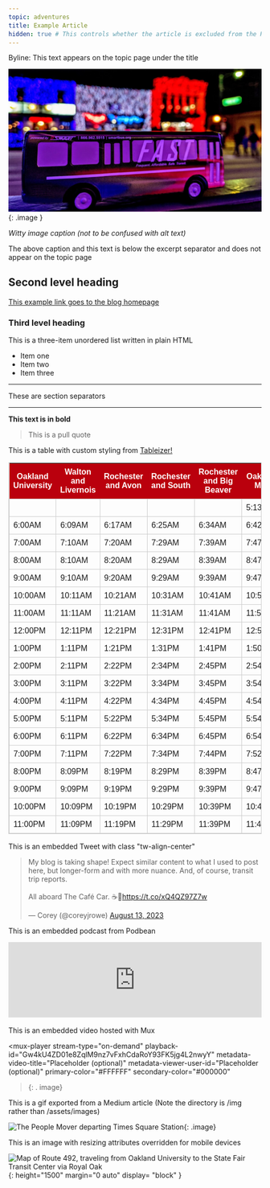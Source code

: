 ```yaml
---
topic: adventures
title: Example Article
hidden: true # This controls whether the article is excluded from the RSS feed
---
```


<!-- HTML Meta Tags -->
<title>Template</title>
<meta name="description" content="Byline">

<!-- Facebook Meta Tags -->
<meta property="og:url" content="https://coreyrowe.me/2023/10/01/template.html/">
<meta property="og:type" content="website">
<meta property="og:title" content="Template | Corey Rowe">
<meta property="og:description" content="Byline">
<meta property="og:image" content="/assets/images/2023-10-01-template/rochester_squishy_bus.jpg">

<!-- Twitter Meta Tags -->
<meta name="twitter:card" content="summary_large_image">
<meta property="twitter:domain" content="coreyrowe.me">
<meta property="twitter:url" content="https://coreyrowe.me/2023/10/01/template.html/">
<meta name="twitter:description" content="Byline">
<meta name="twitter:image" content="/assets/images/2023-10-01-template/rochester_squishy_bus.jpg">

<!-- Meta Tags Generated via https://www.opengraph.xyz -->

Byline: This text appears on the topic page under the title

![A squishy stress ball replica of a FAST bus in the tie-dye livery rests on a railing along Main Street in downtown Rochester at night during the Big Bright Light Show.](/assets/images/2023-10-01-template/rochester_squishy_bus.jpg){: .image }

<!-- excerpt-end -->

<i>Witty image caption (not to be confused with alt text)</i>

The above caption and this text is below the excerpt separator and does not appear on the topic page


## Second level heading

[This example link goes to the blog homepage](https://coreyrowe.me)

### Third level heading

This is a three-item unordered list written in plain HTML

<ul>
    <li>Item one</li>
    <li>Item two</li>
    <li>Item three</li>
</ul>

---

These are section separators

---

**This text is in bold**

> This is a pull quote

This is a table with custom styling from [Tableizer!](https://www.tableizer.journalistopia.com/)

<style type="text/css">
	table.tableizer-table {
		font-size: 16px;
		border: 1px solid #CCC;
		font-family: Arial, Helvetica, sans-serif;
	}
	.tableizer-table td {
		padding: 8px;
		margin: 3px;
		border: 1px solid #CCC;
	}
	.tableizer-table th {
        padding: 8px;
		background-color: #BA000D;
		color: #FFF;
		font-weight: bold;
	}
</style>

<table class="tableizer-table">
<thead><tr><th>Oakland University</th><th>Walton and Livernois</th><th>Rochester and Avon</th><th>Rochester and South</th><th>Rochester and Big Beaver</th><th>Oakland Mall</th><th>Rochester and 14 Mile</th><th>Royal Oak TC</th><th>Campbell and 11 Mile</th><th>State Fair Bay 9</th></tr></thead><tbody>
 <tr><td>&nbsp;</td><td>&nbsp;</td><td>&nbsp;</td><td>&nbsp;</td><td>&nbsp;</td><td>5:13AM</td><td>5:21AM</td><td>5:32AM</td><td>5:37AM</td><td>5:50AM</td></tr>
 <tr><td>6:00AM</td><td>6:09AM</td><td>6:17AM</td><td>6:25AM</td><td>6:34AM</td><td>6:42AM</td><td>6:50AM</td><td>7:01AM</td><td>7:06AM</td><td>7:19AM</td></tr>
 <tr><td>7:00AM</td><td>7:10AM</td><td>7:20AM</td><td>7:29AM</td><td>7:39AM</td><td>7:47AM</td><td>7:56AM</td><td>8:08AM</td><td>8:13AM</td><td>8:26AM</td></tr>
 <tr><td>8:00AM</td><td>8:10AM</td><td>8:20AM</td><td>8:29AM</td><td>8:39AM</td><td>8:47AM</td><td>8:56AM</td><td>9:08AM</td><td>9:13AM</td><td>9:26AM</td></tr>
 <tr><td>9:00AM</td><td>9:10AM</td><td>9:20AM</td><td>9:29AM</td><td>9:39AM</td><td>9:47AM</td><td>9:56AM</td><td>10:08AM</td><td>10:13AM</td><td>10:27AM</td></tr>
 <tr><td>10:00AM</td><td>10:11AM</td><td>10:21AM</td><td>10:31AM</td><td>10:41AM</td><td>10:50AM</td><td>10:59AM</td><td>11:11AM</td><td>11:16AM</td><td>11:30AM</td></tr>
 <tr><td>11:00AM</td><td>11:11AM</td><td>11:21AM</td><td>11:31AM</td><td>11:41AM</td><td>11:50AM</td><td>11:59AM</td><td>12:11PM</td><td>12:16PM</td><td>12:30PM</td></tr>
 <tr><td>12:00PM</td><td>12:11PM</td><td>12:21PM</td><td>12:31PM</td><td>12:41PM</td><td>12:50PM</td><td>12:59PM</td><td>1:11PM</td><td>1:16PM</td><td>1:30PM</td></tr>
 <tr><td>1:00PM</td><td>1:11PM</td><td>1:21PM</td><td>1:31PM</td><td>1:41PM</td><td>1:50PM</td><td>1:59PM</td><td>2:11PM</td><td>2:16PM</td><td>2:31PM</td></tr>
 <tr><td>2:00PM</td><td>2:11PM</td><td>2:22PM</td><td>2:34PM</td><td>2:45PM</td><td>2:54PM</td><td>3:04PM</td><td>3:17PM</td><td>3:22PM</td><td>3:37PM</td></tr>
 <tr><td>3:00PM</td><td>3:11PM</td><td>3:22PM</td><td>3:34PM</td><td>3:45PM</td><td>3:54PM</td><td>4:04PM</td><td>4:17PM</td><td>4:22PM</td><td>4:37PM</td></tr>
 <tr><td>4:00PM</td><td>4:11PM</td><td>4:22PM</td><td>4:34PM</td><td>4:45PM</td><td>4:54PM</td><td>5:04PM</td><td>5:17PM</td><td>5:22PM</td><td>5:37PM</td></tr>
 <tr><td>5:00PM</td><td>5:11PM</td><td>5:22PM</td><td>5:34PM</td><td>5:45PM</td><td>5:54PM</td><td>6:04PM</td><td>6:17PM</td><td>6:22PM</td><td>6:37PM</td></tr>
 <tr><td>6:00PM</td><td>6:11PM</td><td>6:22PM</td><td>6:34PM</td><td>6:45PM</td><td>6:54PM</td><td>7:04PM</td><td>7:17PM</td><td>7:22PM</td><td>7:37PM</td></tr>
 <tr><td>7:00PM</td><td>7:11PM</td><td>7:22PM</td><td>7:34PM</td><td>7:44PM</td><td>7:52PM</td><td>8:01PM</td><td>8:13PM</td><td>8:18PM</td><td>8:32PM</td></tr>
 <tr><td>8:00PM</td><td>8:09PM</td><td>8:19PM</td><td>8:29PM</td><td>8:39PM</td><td>8:47PM</td><td>8:56PM</td><td>9:08PM</td><td>9:13PM</td><td>9:27PM</td></tr>
 <tr><td>9:00PM</td><td>9:09PM</td><td>9:19PM</td><td>9:29PM</td><td>9:39PM</td><td>9:47PM</td><td>9:56PM</td><td>10:08PM</td><td>10:13PM</td><td>10:27PM</td></tr>
 <tr><td>10:00PM</td><td>10:09PM</td><td>10:19PM</td><td>10:29PM</td><td>10:39PM</td><td>10:47PM</td><td>10:56PM</td><td>11:08PM</td><td>11:13PM</td><td>11:27PM</td></tr>
 <tr><td>11:00PM</td><td>11:09PM</td><td>11:19PM</td><td>11:29PM</td><td>11:39PM</td><td>11:47PM</td><td>&nbsp;</td><td>&nbsp;</td><td>&nbsp;</td><td></td></tr>
</tbody></table>

This is an embedded Tweet with class "tw-align-center"

<blockquote class="twitter-tweet tw-align-center" data-theme="dark"><p lang="en" dir="ltr">My blog is taking shape! Expect similar content to what I used to post here, but longer-form and with more nuance. And, of course, transit trip reports.<br><br>All aboard The Café Car. ☕🚆<a href="https://t.co/xQ4QZ97Z7w">https://t.co/xQ4QZ97Z7w</a></p>&mdash; Corey (@coreyjrowe) <a href="https://twitter.com/coreyjrowe/status/1690559011861508096?ref_src=twsrc%5Etfw">August 13, 2023</a></blockquote> <script async src="https://platform.twitter.com/widgets.js" charset="utf-8"></script>

This is an embedded podcast from Podbean

<iframe title="MIRS Monday, March 4, 2024" allowtransparency="true" height="150" width="100%" style="border: none; min-width: min(100%, 430px);height:150px;" scrolling="no" data-name="pb-iframe-player" src="https://www.podbean.com/player-v2/?from=embed&i=fcs5b-159df36-pb&share=1&download=1&fonts=Arial&skin=1&font-color=000000&rtl=0&logo_link=&btn-skin=60a0c8&size=150" loading="lazy"></iframe>

This is an embedded video hosted with Mux

<script src="https://cdn.jsdelivr.net/npm/@mux/mux-player"></script>
<mux-player
  stream-type="on-demand"
  playback-id="Gw4kU4ZD01e8ZqlM9nz7vFxhCdaRoY93FK5jg4L2nwyY"
  metadata-video-title="Placeholder (optional)"
  metadata-viewer-user-id="Placeholder (optional)"
  primary-color="#FFFFFF"
  secondary-color="#000000"
></mux-player>{: . image}

This is a gif exported from a Medium article (Note the directory is /img rather than /assets/images)

![The People Mover departing Times Square Station](/img/1iyKrXB79AKOZ5xbE0UYbEw.gif){: .image}

This is an image with resizing attributes overridden for mobile devices

![Map of Route 492, traveling from Oakland University to the State Fair Transit Center via Royal Oak](/assets/images/2024-04-12-oakland-transit-rochester/2024-04_route_492_final.jpg){: height="1500" margin="0 auto" display= "block" }